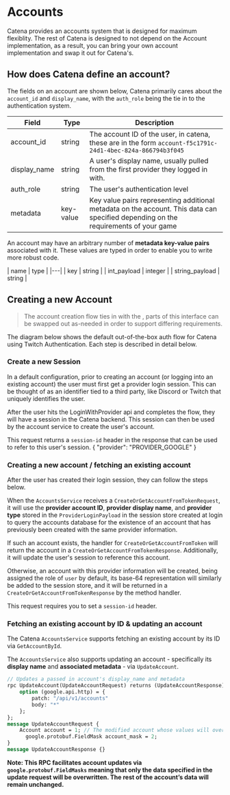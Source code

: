 # Accounts

Catena provides an accounts system that is designed for maximum flexiblity. The rest of Catena is designed to not depend on the Account implementation, as a result, you can bring your own account implementation and swap it out for Catena's.

## How does Catena define an account?

The fields on an account are shown below, Catena primarily cares about the `account_id` and `display_name`, with the `auth_role` being the tie in to the authentication system.

| Field        | Type      | Description                                                                                                                         |
|--------------|-----------|-------------------------------------------------------------------------------------------------------------------------------------|
| account_id   | string    | The account ID of the user, in catena, these are in the form `account-f5c1791c-24d1-4bec-824a-866794b3f045`                         |
| display_name | string    | A user's display name, usually pulled from the first provider they logged in with.                                                  |
| auth_role    | string    | The user's authentication level                                                                                                     |
| metadata     | key-value | Key value pairs representing additional metadata on the account. This data can specified depending on the requirements of your game |

An account may have an arbitrary number of **metadata key-value pairs** associated with it. These values are typed in order to enable you to write more robust code.

| name | type |
|---|
| key | string |
| int_payload | integer |
| string_payload | string |

## Creating a new Account

> The account creation flow ties in with the [](Auth-Framework.md), parts of this interface can be swapped out as-needed in order to support differing requirements.

The diagram below shows the default out-of-the-box auth flow for Catena using Twitch Authentication. Each step is described in detail below.

<include from="AuthenticationLibrary.topic" element-id="login-with-twitch"></include>


### Create a new Session

In a default configuration, prior to creating an account (or logging into an existing account) the user must first get a provider login session. This can be thought of as an identifier tied to a third party, like Discord or Twitch that uniquely identifies the user.

After the user hits the LoginWithProvider api and completes the flow, they will have a session in the Catena backend. This session can then be used by the account service to create the user's account.

<chapter collapsible="true" title="LoginWithProvider API">
    This request returns a <code>session-id</code> header in the response that can be used to refer to this user's session.
    <api-endpoint openapi-path="../apispec/openapi/api/v1/catena_authentication.swagger.json" endpoint="/api/v1/authentication/login" method="POST" collabsible = true>
        <request>
        {
            "provider": "PROVIDER_GOOGLE"
        }
        </request>
    </api-endpoint>
</chapter>

### Creating a new account / fetching an existing account

After the user has created their login session, they can follow the steps below.

When the `AccountsService` receives a `CreateOrGetAccountFromTokenRequest`, it will use the **provider account ID**, **provider display name**, and **provider type** stored in the `ProviderLoginPayload` in the session store created at login to query the accounts database for the existence of an account that has previously been created with the same provider information.

If such an account exists, the handler for `CreateOrGetAccountFromToken` will return the account in a `CreateOrGetAccountFromTokenResponse`. Additionally, it will update the user's session to reference this account.

Otherwise, an account with this provider information will be created, being assigned the role of `user` by default, its base-64 representation will similarly be added to the session store, and it will be returned in a `CreateOrGetAccountFromTokenResponse` by the method handler.

<chapter title="CreateOrGetAccountFromToken" collapsible="true">
This request requires you to set a <code>session-id</code> header.
<api-endpoint openapi-path="../apispec/openapi/api/v1/catena_accounts.swagger.json" endpoint="/api/v1/accounts" method="POST" />
</chapter>

### Fetching an existing account by ID & updating an account

The Catena `AccountsService` supports fetching an existing account by its ID via `GetAccountById`.

<chapter title="GetAccountById" collapsible="true">
<api-endpoint openapi-path="../apispec/openapi/api/v1/catena_accounts.swagger.json" endpoint="/api/v1/accounts/{accountId}" method="GET">
</chapter>

The `AccountsService` also supports updating an account - specifically its **display name** and **associated metadata** - via `UpdateAccount`.

```protobuf
// Updates a passed in account's display_name and metadata 
rpc UpdateAccount(UpdateAccountRequest) returns (UpdateAccountResponse) {
    option (google.api.http) = {
        patch: "/api/v1/accounts"
        body: "*"
    };
};
message UpdateAccountRequest {
    Account account = 1; // The modified account whose values will overwrite those currently in the database
	  google.protobuf.FieldMask account_mask = 2;
}
message UpdateAccountResponse {}
```

**Note: This RPC facilitates account updates via `google.protobuf.FieldMasks` meaning that only the data specified in the update request will be overwritten. The rest of the account’s data will remain unchanged.**
